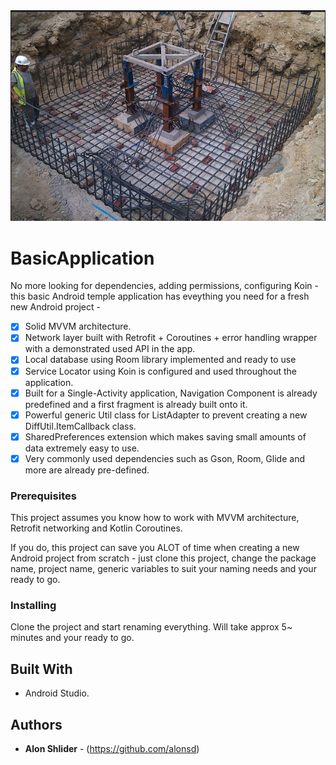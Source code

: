 <img src="https://github.com/alonsd/BasicApplication/blob/main/Basic%20Application%20Logo.png" width="700"/> 

# BasicApplication

No more looking for dependencies, adding permissions, configuring Koin -  this basic Android temple application has eveything you need for a fresh new Android project - 
 
- [x] Solid MVVM architecture.
- [x] Network layer built with Retrofit + Coroutines + error handling wrapper with a demonstrated used API in the app.
- [x] Local database using Room library implemented and ready to use 
- [x] Service Locator using Koin is configured and used throughout the application.
- [x] Built for a Single-Activity application, Navigation Component is already predefined and a first fragment is already built onto it.
- [x] Powerful generic Util class for ListAdapter to prevent creating a new DiffUtil.ItemCallback class.
- [x] SharedPreferences extension which makes saving small amounts of data extremely easy to use. 
- [x] Very commonly used dependencies such as Gson, Room, Glide and more are already pre-defined.

### Prerequisites
This project assumes you know how to work with MVVM architecture, Retrofit networking and Kotlin Coroutines.

If you do, this project can save you ALOT of time when creating a new Android project from scratch - just clone this project, change the package name, project name, generic variables to suit your naming needs and your ready to go. 

### Installing

Clone the project and start renaming everything. Will take approx 5~ minutes and your ready to go. 

## Built With

- Android Studio.

## Authors

* **Alon Shlider** - (https://github.com/alonsd)
